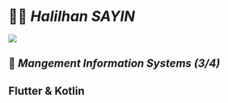 # 👨‍🎤  ***Halilhan SAYIN***
![](https://github.com/Your_Repository_Name/Your_GIF_Name.gif)

## 🏫 *Mangement Information Systems (3/4)* 

## Flutter & Kotlin 




<!---
HalilhanSAYIN/HalilhanSAYIN is a ✨ special ✨ repository because its `README.md` (this file) appears on your GitHub profile.
You can click the Preview link to take a look at your changes.
--->
